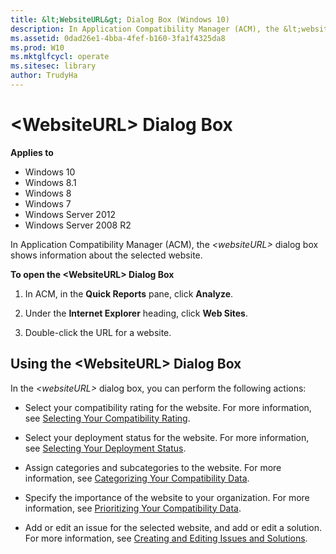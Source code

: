 ```yaml
---
title: &lt;WebsiteURL&gt; Dialog Box (Windows 10)
description: In Application Compatibility Manager (ACM), the &lt;websiteURL&gt; dialog box shows information about the selected website.
ms.assetid: 0dad26e1-4bba-4fef-b160-3fa1f4325da8
ms.prod: W10
ms.mktglfcycl: operate
ms.sitesec: library
author: TrudyHa
---
```


# &lt;WebsiteURL&gt; Dialog Box


**Applies to**

-   Windows 10
-   Windows 8.1
-   Windows 8
-   Windows 7
-   Windows Server 2012
-   Windows Server 2008 R2

In Application Compatibility Manager (ACM), the *&lt;websiteURL&gt;* dialog box shows information about the selected website.

**To open the &lt;WebsiteURL&gt; Dialog Box**

1.  In ACM, in the **Quick Reports** pane, click **Analyze**.

2.  Under the **Internet Explorer** heading, click **Web Sites**.

3.  Double-click the URL for a website.

## <a href="" id="using-the--websiteurl--dialog-box"></a>Using the &lt;WebsiteURL&gt; Dialog Box


In the *&lt;websiteURL&gt;* dialog box, you can perform the following actions:

-   Select your compatibility rating for the website. For more information, see [Selecting Your Compatibility Rating](selecting-your-compatibility-rating.md).

-   Select your deployment status for the website. For more information, see [Selecting Your Deployment Status](selecting-your-deployment-status.md).

-   Assign categories and subcategories to the website. For more information, see [Categorizing Your Compatibility Data](categorizing-your-compatibility-data.md).

-   Specify the importance of the website to your organization. For more information, see [Prioritizing Your Compatibility Data](prioritizing-your-compatibility-data.md).

-   Add or edit an issue for the selected website, and add or edit a solution. For more information, see [Creating and Editing Issues and Solutions](creating-and-editing-issues-and-solutions.md).

 

 





